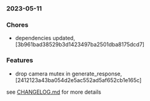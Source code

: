 ### 2023-05-11

### Chores
+ dependencies updated, [3b961bad38529b3d1423497ba2501dba8175dcd7]

### Features
+ drop camera mutex in generate_response, [2412123a43ba054d2e5ac552ad5af652cb1e165c]


see <a href='https://github.com/mrjackwills/leafcast_pi/blob/main/CHANGELOG.md'>CHANGELOG.md</a> for more details
